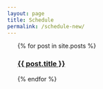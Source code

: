 ```yaml
---
layout: page
title: Schedule
permalink: /schedule-new/
---
```


<ul>
  {% for post in site.posts %}
    <h3>
      <a href="/acs{{ post.url }}">{{ post.title }}</a>
    </h3>
  {% endfor %}
</ul>

